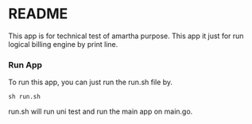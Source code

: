 # README #

This app is for technical test of amartha purpose.
This app it just for run logical billing engine by print line.

### Run App ###
To run this app, you can just run the run.sh file by.
```shell
sh run.sh
```
run.sh will run uni test and run the main app on main.go.